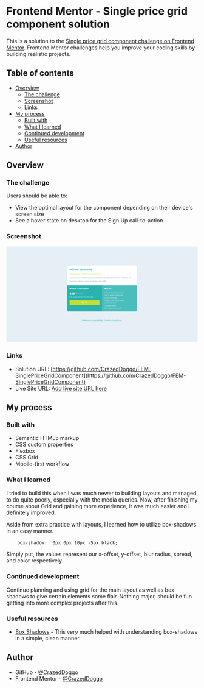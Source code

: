 # Frontend Mentor - Single price grid component solution

This is a solution to the [Single price grid component challenge on Frontend Mentor](https://www.frontendmentor.io/challenges/single-price-grid-component-5ce41129d0ff452fec5abbbc). Frontend Mentor challenges help you improve your coding skills by building realistic projects. 

## Table of contents

- [Overview](#overview)
  - [The challenge](#the-challenge)
  - [Screenshot](#screenshot)
  - [Links](#links)
- [My process](#my-process)
  - [Built with](#built-with)
  - [What I learned](#what-i-learned)
  - [Continued development](#continued-development)
  - [Useful resources](#useful-resources)
- [Author](#author)

## Overview

### The challenge

Users should be able to:

- View the optimal layout for the component depending on their device's screen size
- See a hover state on desktop for the Sign Up call-to-action

### Screenshot

![](design/finished-site.png)

### Links

- Solution URL: [https://github.com/CrazedDoggo/FEM-SinglePriceGridComponent](https://github.com/CrazedDoggo/FEM-SinglePriceGridComponent)
- Live Site URL: [Add live site URL here](https://your-live-site-url.com)

## My process

### Built with

- Semantic HTML5 markup
- CSS custom properties
- Flexbox
- CSS Grid
- Mobile-first workflow

### What I learned

I tried to build this when I was much newer to building layouts and managed to do quite poorly, especially with the media queries. Now, after finishing my course about Grid and gaining more experience, it was much easier and I definitely improved.

Aside from extra practice with layouts, I learned how to utilize box-shadows in an easy manner.

```css
    box-shadow:  0px 0px 10px -5px black;
```

Simply put, the values represent our x-offset, y-offset, blur radius, spread, and color respectively.

### Continued development

Continue planning and using grid for the main layout as well as box shadows to give certain elements some flair. Nothing major, should be fun getting into more complex projects after this.

### Useful resources

- [Box Shadows](https://developer.mozilla.org/en-US/docs/Web/CSS/box-shadow) - This very much helped with understanding box-shadows in a simple, clean manner.

## Author

- GitHub - [@CrazedDoggo](https://github.com/CrazedDoggo)
- Frontend Mentor - [@CrazedDoggo](https://www.frontendmentor.io/profile/CrazedDoggo)
